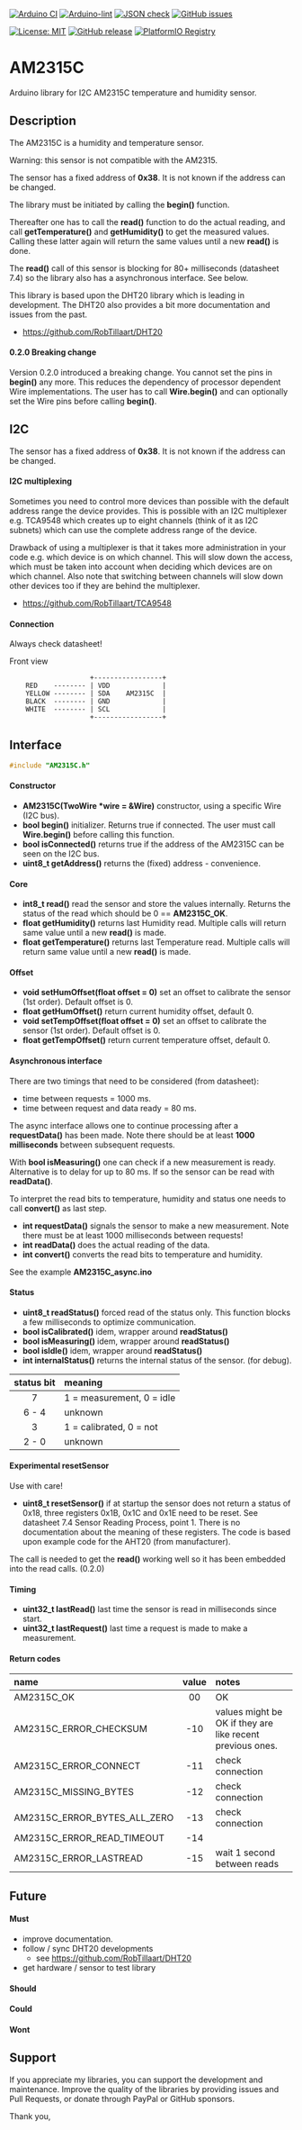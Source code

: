 
[![Arduino CI](https://github.com/RobTillaart/AM2315C/workflows/Arduino%20CI/badge.svg)](https://github.com/marketplace/actions/arduino_ci)
[![Arduino-lint](https://github.com/RobTillaart/AM2315C/actions/workflows/arduino-lint.yml/badge.svg)](https://github.com/RobTillaart/AM2315C/actions/workflows/arduino-lint.yml)
[![JSON check](https://github.com/RobTillaart/AM2315C/actions/workflows/jsoncheck.yml/badge.svg)](https://github.com/RobTillaart/AM2315C/actions/workflows/jsoncheck.yml)
[![GitHub issues](https://img.shields.io/github/issues/RobTillaart/AM2315C.svg)](https://github.com/RobTillaart/AM2315C/issues)

[![License: MIT](https://img.shields.io/badge/license-MIT-green.svg)](https://github.com/RobTillaart/AM2315C/blob/master/LICENSE)
[![GitHub release](https://img.shields.io/github/release/RobTillaart/AM2315C.svg?maxAge=3600)](https://github.com/RobTillaart/AM2315C/releases)
[![PlatformIO Registry](https://badges.registry.platformio.org/packages/robtillaart/library/AM2315C.svg)](https://registry.platformio.org/libraries/robtillaart/AM2315C)


# AM2315C

Arduino library for I2C AM2315C temperature and humidity sensor.


## Description

The AM2315C is a humidity and temperature sensor. 

Warning: this sensor is not compatible with the AM2315.

The sensor has a fixed address of **0x38**.
It is not known if the address can be changed.

The library must be initiated by calling the **begin()** function.

Thereafter one has to call the **read()** function to do the actual reading,
and call **getTemperature()** and **getHumidity()** to get the measured values.
Calling these latter again will return the same values until a new **read()** is done.

The **read()** call of this sensor is blocking for 80+ milliseconds (datasheet 7.4)
so the library also has a asynchronous interface. See below.

This library is based upon the DHT20 library which is leading in development.
The DHT20 also provides a bit more documentation and issues from the past.
- https://github.com/RobTillaart/DHT20


#### 0.2.0 Breaking change

Version 0.2.0 introduced a breaking change.
You cannot set the pins in **begin()** any more.
This reduces the dependency of processor dependent Wire implementations.
The user has to call **Wire.begin()** and can optionally set the Wire pins
before calling **begin()**.


## I2C

The sensor has a fixed address of **0x38**.
It is not known if the address can be changed.


#### I2C multiplexing

Sometimes you need to control more devices than possible with the default
address range the device provides.
This is possible with an I2C multiplexer e.g. TCA9548 which creates up 
to eight channels (think of it as I2C subnets) which can use the complete 
address range of the device. 

Drawback of using a multiplexer is that it takes more administration in 
your code e.g. which device is on which channel. 
This will slow down the access, which must be taken into account when
deciding which devices are on which channel.
Also note that switching between channels will slow down other devices 
too if they are behind the multiplexer.

- https://github.com/RobTillaart/TCA9548


#### Connection

Always check datasheet!

Front view
```
                    +-----------------+
    RED    -------- | VDD             |
    YELLOW -------- | SDA    AM2315C  |
    BLACK  -------- | GND             |
    WHITE  -------- | SCL             |
                    +-----------------+
```


## Interface

```cpp
#include "AM2315C.h"
```

#### Constructor

- **AM2315C(TwoWire \*wire = &Wire)** constructor, using a specific Wire (I2C bus).
- **bool begin()** initializer. Returns true if connected.
The user must call **Wire.begin()** before calling this function.
- **bool isConnected()** returns true if the address of the AM2315C can be seen on the I2C bus.
- **uint8_t getAddress()** returns the (fixed) address - convenience.

#### Core

- **int8_t read()** read the sensor and store the values internally. 
Returns the status of the read which should be 0 == **AM2315C_OK**.
- **float getHumidity()** returns last Humidity read.
Multiple calls will return same value until a new **read()** is made.
- **float getTemperature()** returns last Temperature read.
Multiple calls will return same value until a new **read()** is made.


#### Offset

- **void setHumOffset(float offset = 0)** set an offset to calibrate the sensor (1st order).
Default offset is 0.
- **float getHumOffset()** return current humidity offset, default 0.
- **void setTempOffset(float offset = 0)** set an offset to calibrate the sensor (1st order).
Default offset is 0.
- **float getTempOffset()** return current temperature offset, default 0.


#### Asynchronous interface

There are two timings that need to be considered (from datasheet):
- time between requests = 1000 ms.
- time between request and data ready = 80 ms.

The async interface allows one to continue processing after a **requestData()** has been made. 
Note there should be at least **1000 milliseconds** between subsequent requests.

With **bool isMeasuring()** one can check if a new measurement is ready.
Alternative is to delay for up to 80 ms.
If so the sensor can be read with **readData()**.

To interpret the read bits to temperature, humidity and status one needs to call **convert()** as last step.


- **int requestData()** signals the sensor to make a new measurement.
Note there must be at least 1000 milliseconds between requests!
- **int readData()** does the actual reading of the data.
- **int convert()** converts the read bits to temperature and humidity.

See the example **AM2315C_async.ino**


#### Status

- **uint8_t readStatus()** forced read of the status only.
This function blocks a few milliseconds to optimize communication.
- **bool isCalibrated()** idem, wrapper around **readStatus()**
- **bool isMeasuring()** idem, wrapper around **readStatus()**
- **bool isIdle()** idem, wrapper around **readStatus()**
- **int internalStatus()** returns the internal status of the sensor. (for debug).

|  status bit  |  meaning                   |
|:------------:|:---------------------------|
|    7         |  1 = measurement, 0 = idle |
|  6 - 4       |  unknown                   |
|    3         |  1 = calibrated, 0 = not   |
|  2 - 0       |  unknown                   |


#### Experimental resetSensor

Use with care!

- **uint8_t resetSensor()** if at startup the sensor does not return a status of 0x18, 
three registers 0x1B, 0x1C and 0x1E need to be reset. 
See datasheet 7.4 Sensor Reading Process, point 1.
There is no documentation about the meaning of these registers.
The code is based upon example code for the AHT20 (from manufacturer).

The call is needed to get the **read()** working well so it has been embedded into
the read calls. (0.2.0)


#### Timing

- **uint32_t lastRead()** last time the sensor is read in milliseconds since start.
- **uint32_t lastRequest()** last time a request is made to make a measurement.


#### Return codes

|  name                          |  value  |  notes  |
|:-------------------------------|:-------:|:--------|
|  AM2315C_OK                    |    00   |  OK
|  AM2315C_ERROR_CHECKSUM        |   -10   |  values might be OK if they are like recent previous ones.
|  AM2315C_ERROR_CONNECT         |   -11   |  check connection
|  AM2315C_MISSING_BYTES         |   -12   |  check connection
|  AM2315C_ERROR_BYTES_ALL_ZERO  |   -13   |  check connection
|  AM2315C_ERROR_READ_TIMEOUT    |   -14   |
|  AM2315C_ERROR_LASTREAD        |   -15   |  wait 1 second between reads


## Future

#### Must

- improve documentation.
- follow / sync DHT20 developments
  - see https://github.com/RobTillaart/DHT20
- get hardware / sensor to test library

#### Should

#### Could

#### Wont


## Support

If you appreciate my libraries, you can support the development and maintenance.
Improve the quality of the libraries by providing issues and Pull Requests, or
donate through PayPal or GitHub sponsors.

Thank you,

